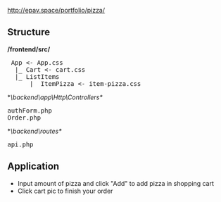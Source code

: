 http://epav.space/portfolio/pizza/

## Structure

 **/frontend/src/**
<pre> App <- App.css
  |_ Cart <- cart.css
  |_ ListItems
      |_ ItemPizza <- item-pizza.css</pre>
      
**\backend\app\Http\Controllers\**
<pre>authForm.php
Order.php</pre>

**\backend\routes\**
<pre>api.php</pre>

## Application

* Input amount of pizza and click "Add" to add pizza in shopping cart
* Click cart pic to finish your order
